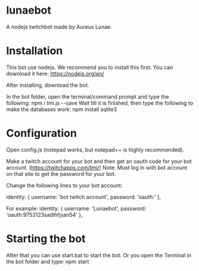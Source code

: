 # lunaebot
A nodejs twitchbot made by Aureus Lunae.

# Installation
This bot use nodejs. We recommend you to install this first. You can download it here: https://nodejs.org/en/

After installing, download the bot.

In the bot folder, open the terminal/command prompt and type the following:
npm i tmi.js --save
Wait till it is finished, then type the following to make the databases work:
npm install sqlite3

# Configuration
Open config.js (notepad works, but notepad++ is highly recommended).

Make a twitch account for your bot and then get an oauth code for your bot account. (https://twitchapps.com/tmi/)
Note: Must log in with bot account on that site to get the password for your bot.

Change the following lines to your bot account:

identity: {
			username: 'bot twitch account',
			password: 'oauth:'
	},
  
For example:
identity: {
			username: 'Lunaebot',
			password: 'oauth:9753123sadihfjsan54'
	},

# Starting the bot
After that you can use start.bat to start the bot. Or you open the Terminal in the bot folder and type: 
npm start

